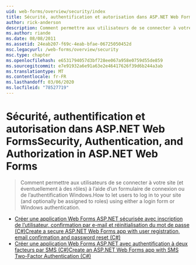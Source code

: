 ```yaml
---
uid: web-forms/overview/security/index
title: Sécurité, authentification et autorisation dans ASP.NET Web Forms | Microsoft Docs
author: rick-anderson
description: Comment permettre aux utilisateurs de se connecter à votre site (et éventuellement à des rôles) à l’aide d’un formulaire de connexion ou de l’authentification Windows.
ms.author: riande
ms.date: 08/08/2011
ms.assetid: 24eab207-f69c-4eab-bfae-06725050452d
msc.legacyurl: /web-forms/overview/security
msc.type: chapter
ms.openlocfilehash: e6531794057d3bf728ee067a958e0759d55de859
ms.sourcegitcommit: e7e91932a6e91a63e2e46417626f39d6b244a3ab
ms.translationtype: MT
ms.contentlocale: fr-FR
ms.lasthandoff: 03/06/2020
ms.locfileid: "78527719"
---
```

# <a name="security-authentication-and-authorization-in-aspnet-web-forms"></a><span data-ttu-id="41014-103">Sécurité, authentification et autorisation dans ASP.NET Web Forms</span><span class="sxs-lookup"><span data-stu-id="41014-103">Security, Authentication, and Authorization in ASP.NET Web Forms</span></span>

> <span data-ttu-id="41014-104">Comment permettre aux utilisateurs de se connecter à votre site (et éventuellement à des rôles) à l’aide d’un formulaire de connexion ou de l’authentification Windows.</span><span class="sxs-lookup"><span data-stu-id="41014-104">How to let users to log in to your site (and optionally be assigned to roles) using either a login form or Windows authentication.</span></span>

- [<span data-ttu-id="41014-105">Créer une application Web Forms ASP.NET sécurisée avec inscription de l’utilisateur, confirmation par e-mail et réinitialisation du mot de passe (C#)</span><span class="sxs-lookup"><span data-stu-id="41014-105">Create a secure ASP.NET Web Forms app with user registration, email confirmation and password reset (C#)</span></span>](create-a-secure-aspnet-web-forms-app-with-user-registration-email-confirmation-and-password-reset.md)
- [<span data-ttu-id="41014-106">Créer une application Web Forms ASP.NET avec authentification à deux facteurs par SMS (C#)</span><span class="sxs-lookup"><span data-stu-id="41014-106">Create an ASP.NET Web Forms app with SMS Two-Factor Authentication (C#)</span></span>](create-an-aspnet-web-forms-app-with-sms-two-factor-authentication.md)
